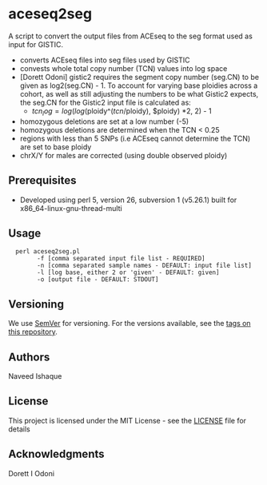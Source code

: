 # aceseq2seg

A script to convert the output files from ACEseq to the seg format used as input for GISTIC.

 - converts ACEseq files into seg files used by GISTIC
 - convests whole total copy number (TCN) values into log space
 - [Dorett Odoni] gistic2 requires the segment copy number (seg.CN) to be given as log2(seg.CN) - 1. To account for varying base ploidies across a cohort, as well as still adjusting the numbers to be what Gistic2 expects, the seg.CN for the Gistic2 input file is calculated as:
   - $tcn_log = log( log($ploidy^($tcn/$ploidy), $ploidy) *2, 2) - 1
 - homozygous deletions are set at a low number (-5)
 - homozygous deletions are determined when the TCN < 0.25
 - regions with less than 5 SNPs (i.e ACEseq cannot determine the TCN) are set to base ploidy
 - chrX/Y for males are corrected (using double observed ploidy)

## Prerequisites

- Developed using perl 5, version 26, subversion 1 (v5.26.1) built for x86_64-linux-gnu-thread-multi

## Usage

```
  perl aceseq2seg.pl
        -f [comma separated input file list - REQUIRED]
        -n [comma separated sample names - DEFAULT: input file list]
        -l [log base, either 2 or 'given' - DEFAULT: given]
        -o [output file - DEFAULT: STDOUT]
```

## Versioning

We use [SemVer](http://semver.org/) for versioning. For the versions available, see the [tags on this repository](https://github.com/your/project/tags). 

## Authors

Naveed Ishaque

## License

This project is licensed under the MIT License - see the [LICENSE](LICENSE) file for details

## Acknowledgments

Dorett I Odoni
